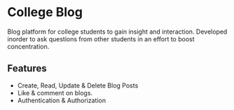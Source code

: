 # College Blog
Blog platform for college students to gain insight and interaction. Developed inorder to ask questions from other students in an effort to boost concentration.

## Features
* Create, Read, Update & Delete Blog Posts
* Like & comment on blogs.
* Authentication & Authorization